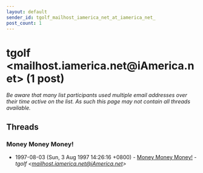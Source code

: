 ```yaml
---
layout: default
sender_id: tgolf_mailhost_iamerica_net_at_iamerica_net_
post_count: 1
---
```


# tgolf <mailhost.iamerica.net<span>@</span>iAmerica.net> (1 post)

_Be aware that many list participants used multiple email addresses over their time active on the list. As such this page may not contain all threads available._

## Threads

### Money Money Money!
+ 1997-08-03 (Sun, 3 Aug 1997 14:26:16 +0800) - [Money Money Money!](/archive/1997/08/e120ccd6895520bd28a91425a601aabf2b0b7e03f5c0eea034e9c1a30edc926c) - _tgolf \<mailhost.iamerica.net@iAmerica.net\>_

